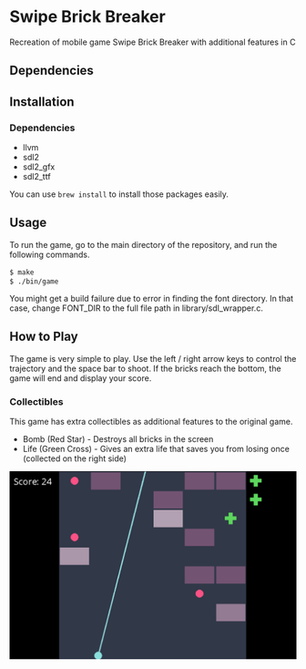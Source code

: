 # Swipe Brick Breaker
Recreation of mobile game Swipe Brick Breaker with additional features in C

## Dependencies


## Installation

### Dependencies
- llvm
- sdl2
- sdl2_gfx
- sdl2_ttf

You can use ```brew install``` to install those packages easily.

## Usage
To run the game, go to the main directory of the repository, and run the following commands.

```shell
$ make
$ ./bin/game
```

You might get a build failure due to error in finding the font directory. In that case, change FONT_DIR to the full file path in library/sdl_wrapper.c.

## How to Play
The game is very simple to play. Use the left / right arrow keys to control the trajectory and the space bar to shoot. If the bricks reach the bottom, the game will end and display your score.

### Collectibles
This game has extra collectibles as additional features to the original game.
- Bomb (Red Star) - Destroys all bricks in the screen
- Life (Green Cross) - Gives an extra life that saves you from losing once (collected on the right side)

![](screenshot.png)
